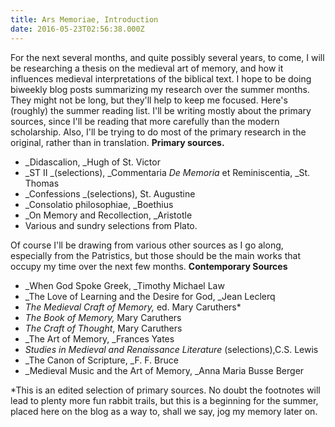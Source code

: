 ```yaml
---
title: Ars Memoriae, Introduction
date: 2016-05-23T02:56:38.000Z
---
```

For the next several months, and quite possibly several years, to come, I will be researching a thesis on the medieval art of memory, and how it influences medieval interpretations of the biblical text. I hope to be doing biweekly blog posts summarizing my research over the summer months.  They might not be long, but they'll help to keep me focused. Here's (roughly) the summer reading list.  I'll be writing mostly about the primary sources, since I'll be reading that more carefully than the modern scholarship.  Also, I'll be trying to do most of the primary research in the original, rather than in translation. **Primary sources.**

*   _Didascalion, _Hugh of St. Victor
*   _ST II _(selections), _Commentaria _De Memoria_ et Reminiscentia, _St. Thomas
*   _Confessions _(selections), St. Augustine
*   _Consolatio philosophiae, _Boethius
*   _On Memory and Recollection, _Aristotle
*   Various and sundry selections from Plato.

Of course I'll be drawing from various other sources as I go along, especially from the Patristics, but those should be the main works that occupy my time over the next few months. **Contemporary Sources**

*   _When God Spoke Greek, _Timothy Michael Law
*   _The Love of Learning and the Desire for God, _Jean Leclerq
*   _The Medieval Craft of Memory,_ ed. Mary Caruthers\*
*   _The Book of Memory,_ Mary Caruthers
*   _The Craft of Thought_, Mary Caruthers
*   _The Art of Memory, _Frances Yates
*   _Studies in Medieval and Renaissance Literature_ (selections),C.S. Lewis
*   _The Canon of Scripture, _F. F. Bruce
*   _Medieval Music and the Art of Memory, _Anna Maria Busse Berger

\*This is an edited selection of primary sources. No doubt the footnotes will lead to plenty more fun rabbit trails, but this is a beginning for the summer, placed here on the blog as a way to, shall we say, jog my memory later on.